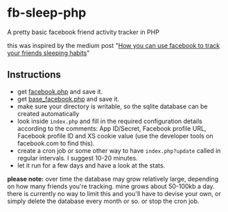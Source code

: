 # fb-sleep-php
A pretty basic facebook friend activity tracker in PHP

this was inspired by the medium post "[How you can use facebook to track your friends sleeping habits](https://medium.com/@sqrendk/how-you-can-use-facebook-to-track-your-friends-sleeping-habits-505ace7fffb6#.vdumf15vq)"

## Instructions
- get [facebook.php](https://github.com/facebookarchive/facebook-php-sdk/blob/8e7e7951e99d86b68ce1135537d559663d759af0/src/facebook.php) and save it.
- get [base_facebook.php](https://github.com/facebookarchive/facebook-php-sdk/blob/8e7e7951e99d86b68ce1135537d559663d759af0/src/base_facebook.php) and save it.
- make sure your directory is writable, so the sqlite database can be created automatically
- look inside `index.php` and fill in the required configuration details according to the comments: App ID/Secret, Facebook profile URL, Facebook profile ID and XS cookie value (use the developer tools on facebook.com to find this).
- create a cron job or some other way to have `index.php?update` called in regular intervals. I suggest 10-20 minutes.
- let it run for a few days and have a look at the stats.

**please note:** over time the database may grow relatively large, depending on how many friends you're tracking. mine grows about 50-100kb a day. there is currently no way to limit this and you'll have to devise your own, or simply delete the database every month or so. or stop the cron job.
